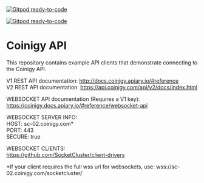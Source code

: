 [![Gitpod ready-to-code](https://img.shields.io/badge/Gitpod-ready--to--code-blue?logo=gitpod)](https://gitpod.io/#https://github.com/Coinigy/api)

[![Gitpod ready-to-code](https://img.shields.io/badge/Gitpod-ready--to--code-blue?logo=gitpod)](https://gitpod.io/#https://github.com/Coinigy/api)

# Coinigy API

This repository contains example API clients that demonstrate connecting to the Coinigy API.

V1 REST API documentation: http://docs.coinigy.apiary.io/#reference  
V2 REST API documentation: https://api.coinigy.com/api/v2/docs/index.html  

WEBSOCKET API documentation (Requires a V1 key): https://coinigy.docs.apiary.io/#reference/websocket-api  

WEBSOCKET SERVER INFO:  
HOST: sc-02.coinigy.com*  
PORT: 443  
SECURE: true


WEBSOCKET CLIENTS:  
https://github.com/SocketCluster/client-drivers  

*If your client requires the full wss url for websockets, use: wss://sc-02.coinigy.com/socketcluster/
